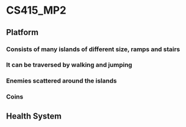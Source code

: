 # CS415_MP2

## Platform
### Consists of many islands of different size, ramps and stairs
### It can be traversed by walking and jumping
### Enemies scattered around the islands
### Coins 



## Health System
### 